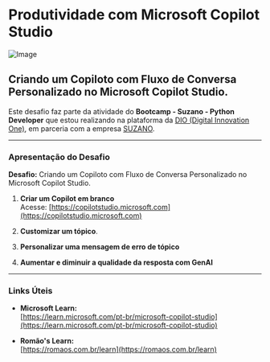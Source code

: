 # Produtividade com Microsoft Copilot Studio

![Image](https://github.com/user-attachments/assets/24445b50-be6e-42cc-87cb-4dcb937d3827)

## Criando um Copiloto com Fluxo de Conversa Personalizado no Microsoft Copilot Studio.

Este desafio faz parte da atividade do **Bootcamp - Suzano - Python Developer** que estou realizando na plataforma da [DIO (Digital Innovation One)](https://www.dio.me/), em parceria com a empresa [SUZANO](https://www.suzano.com.br).

---

### Apresentação do Desafio

**Desafio:** Criando um Copiloto com Fluxo de Conversa Personalizado no Microsoft Copilot Studio.

1. **Criar um Copilot em branco**  
   Acesse: [https://copilotstudio.microsoft.com](https://copilotstudio.microsoft.com)

2. **Customizar um tópico**.

3. **Personalizar uma mensagem de erro de tópico**  
  

4. **Aumentar e diminuir a qualidade da resposta com GenAI**  
  

---

### Links Úteis

- **Microsoft Learn:**  
  [https://learn.microsoft.com/pt-br/microsoft-copilot-studio](https://learn.microsoft.com/pt-br/microsoft-copilot-studio)

- **Romão's Learn:**  
  [https://romaos.com.br/learn](https://romaos.com.br/learn)
